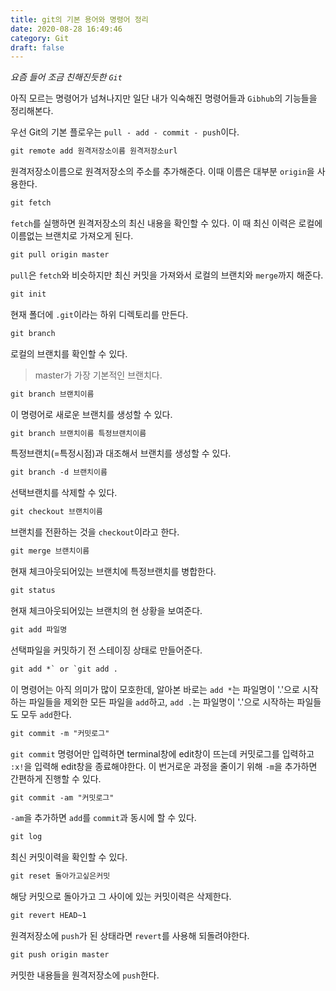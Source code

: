 ```yaml
---
title: git의 기본 용어와 명령어 정리
date: 2020-08-28 16:49:46
category: Git
draft: false
---
```


_요즘 들어 조금 친해진듯한 `Git`_

아직 모르는 명령어가 넘쳐나지만 일단 내가 익숙해진 명령어들과 `Gibhub`의 기능들을 정리해본다.

우선 Git의 기본 플로우는 `pull - add - commit - push`이다.

```html
git remote add 원격저장소이름 원격저장소url
```

원격저장소이름으로 원격저장소의 주소를 추가해준다. 이때 이름은 대부분 `origin`을 사용한다.

```html
git fetch
```

`fetch`를 실행하면 원격저장소의 최신 내용을 확인할 수 있다. 이 때 최신 이력은 로컬에 이름없는 브랜치로 가져오게 된다.

```html
git pull origin master
```

`pull`은 `fetch`와 비슷하지만 최신 커밋을 가져와서 로컬의 브랜치와 `merge`까지 해준다.

```html
git init
```

현재 폴더에 `.git`이라는 하위 디렉토리를 만든다.

```html
git branch
```

로컬의 브랜치를 확인할 수 있다.

> master가 가장 기본적인 브랜치다.

```html
git branch 브랜치이름
```

이 명령어로 새로운 브랜치를 생성할 수 있다.

```html
git branch 브랜치이름 특정브랜치이름
```

특정브랜치(=특정시점)과 대조해서 브랜치를 생성할 수 있다.

```html
git branch -d 브랜치이름
```

선택브랜치를 삭제할 수 있다.

```html
git checkout 브랜치이름
```

브랜치를 전환하는 것을 `checkout`이라고 한다.

```html
git merge 브랜치이름
```

현재 체크아웃되어있는 브랜치에 특정브랜치를 병합한다.

```html
git status
```

현재 체크아웃되어있는 브랜치의 현 상황을 보여준다.

```html
git add 파일명
```

선택파일을 커밋하기 전 스테이징 상태로 만들어준다.

```html
git add *` or `git add .
```

이 명령어는 아직 의미가 많이 모호한데, 알아본 바로는 `add *`는 파일명이 '.'으로 시작하는 파일들을 제외한 모든 파일을 `add`하고, `add .`는 파일명이 '.'으로 시작하는 파일들도 모두 `add`한다.

```html
git commit -m "커밋로그"
```

`git commit` 명령어만 입력하면 terminal창에 edit창이 뜨는데 커밋로그를 입력하고 `:x!`을 입력해 edit창을 종료해야한다. 이 번거로운 과정을 줄이기 위해 `-m`을 추가하면 간편하게 진행할 수 있다.

```html
git commit -am "커밋로그"
```

`-am`을 추가하면 `add`를 `commit`과 동시에 할 수 있다.

```html
git log
```

최신 커밋이력을 확인할 수 있다.

```html
git reset 돌아가고싶은커밋
```

해당 커밋으로 돌아가고 그 사이에 있는 커밋이력은 삭제한다.

```html
git revert HEAD~1
```

원격저장소에 `push`가 된 상태라면 `revert`를 사용해 되돌려야한다.

```html
git push origin master
```

커밋한 내용들을 원격저장소에 `push`한다.
